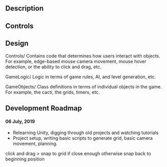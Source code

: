 ## Description

## Controls

## Design
Controls/
	Contains code that determines how users interact with objects. For example, edge-based mouse camera movement, mouse hover detection, or the ability to click and drag, etc.

GameLogic/
	Logic in terms of game rules, AI, and level generation, etc.

GameObjects/
	Class definitions in terms of individual objects in the game. For example, the cacti, the grids, timers, etc.

## Development Roadmap

#### 06 July, 2019
* Relearning Unity, digging through old projects and watching tutorials
* Project setup, writing basic scripts to generate grid, basic camera movement, planning.


click and drag > snap to grid if close enough
otherwise snap back to beginning position
